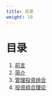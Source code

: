 ```yaml
---
title: 目录
weight: 10
---
```


# 目录

1. [前言](./前言.md)
1. [简介](./简介.md)
1. [管理投资组合](./管理投资组合.md)
1. [投资组合理论](./投资组合理论.md)